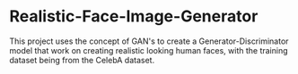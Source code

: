# Realistic-Face-Image-Generator
This project uses the concept of GAN's to create a Generator-Discriminator model that work on creating realistic looking human faces, with the training dataset being from the CelebA dataset.
